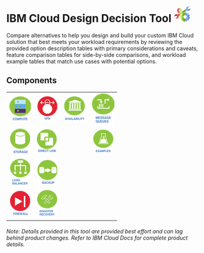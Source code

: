 # IBM Cloud Design Decision Tool ![Tool Icon](/images/tool_icon.png)

Compare alternatives to help you design and build your custom IBM Cloud solution that best meets your workload requirements by reviewing the provided option description tables with primary considerations and caveats, feature comparison tables for side-by-side comparisons, and workload example tables that match use cases with potential options.

## Components

| | | | |
| :---: | :---: | :---: | :---: |
| [![Compute](/images/compute_icon.png)](/components/compute.md)  | [![VPN](/images/vpn_icon.png)](/components/vpn.md) | [![Availability](/images/availability_icon.png)](/components/availability.md) | [![Message Queues](/images/message_queues_icon.png)](/components/message_queues.md) |
| [![Storage](/images/storage_icon.png)](/components/storage.md) | [![Direct Link](/images/direct_link_icon.png)](/components/direct_link.md) | | [![Examples](/images/examples_icon.png)](/components/examples.md) |
| [![Load Balancer](/images/load_balancer_icon.png)](/components/load_balancer.md) | [![Backup](/images/backup_icon.png)](/components/backup.md) | | | | 
| [![Firewall](/images/firewall_icon.png)](/components/firewall.md) | [![Disaster Recovery](/images/disaster_recovery_icon.png)](/components/disaster_recovery.md) | | | | 
<!--
| [![BYOIP](/images/byoip_icon.png)](byoip.md) |
| [![CDN](/images/cdn_icon.png)](cdn.md) | 
-->

###### Note: Details provided in this tool are provided best effort and can lag behind product changes.  Refer to IBM Cloud Docs for complete product details.
